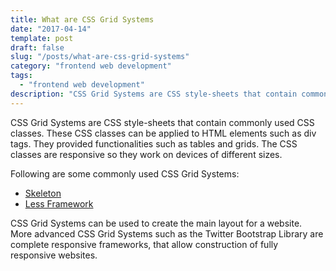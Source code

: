```yaml
---
title: What are CSS Grid Systems
date: "2017-04-14"
template: post
draft: false
slug: "/posts/what-are-css-grid-systems"
category: "frontend web development"
tags:
  - "frontend web development"
description: "CSS Grid Systems are CSS style-sheets that contain commonly used CSS classes. These CSS classes can be applied to HTML elements such as div tags. They provided functionalities such as tables and grids. The CSS classes are responsive so they work on devices of different sizes."
---
```


CSS Grid Systems are CSS style-sheets that contain commonly used CSS classes. These CSS classes can be applied to HTML elements such as div tags. They provided functionalities such as tables and grids. The CSS classes are responsive so they work on devices of different sizes.

Following are some commonly used CSS Grid Systems:

* [Skeleton](http://getskeleton.com)
* [Less Framework](http://lessframework.com)

CSS Grid Systems can be used to create the main layout for a website. More advanced CSS Grid Systems such as the Twitter Bootstrap Library are complete responsive frameworks, that allow construction of fully responsive websites.
